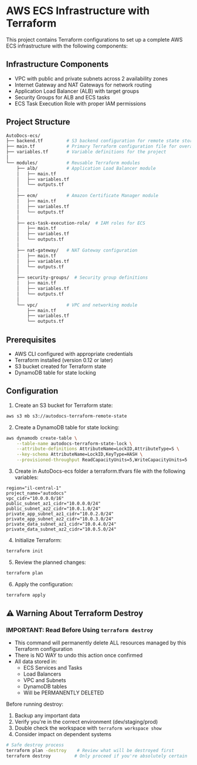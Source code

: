 # AWS ECS Infrastructure with Terraform

This project contains Terraform configurations to set up a complete AWS ECS infrastructure with the following components:

## Infrastructure Components

- VPC with public and private subnets across 2 availability zones
- Internet Gateway and NAT Gateways for network routing
- Application Load Balancer (ALB) with target groups
- Security Groups for ALB and ECS tasks
- ECS Task Execution Role with proper IAM permissions

## Project Structure
```sh
AutoDocs-ecs/
├── backend.tf         # S3 backend configuration for remote state storage
├── main.tf            # Primary Terraform configuration file for overall infrastructure
├── variables.tf       # Variable definitions for the project
│
└── modules/           # Reusable Terraform modules
    ├── alb/           # Application Load Balancer module
    │   ├── main.tf
    │   ├── variables.tf
    │   └── outputs.tf
    │
    ├── ecm/           # Amazon Certificate Manager module
    │   ├── main.tf
    │   ├── variables.tf
    │   └── outputs.tf
    │
    ├── ecs-task-execution-role/  # IAM roles for ECS
    │   ├── main.tf
    │   ├── variables.tf
    │   └── outputs.tf
    │
    ├── nat-gateway/   # NAT Gateway configuration
    │   ├── main.tf
    │   ├── variables.tf
    │   └── outputs.tf
    │
    ├── security-groups/  # Security group definitions
    │   ├── main.tf
    │   ├── variables.tf
    │   └── outputs.tf
    │
    └── vpc/           # VPC and networking module
        ├── main.tf
        ├── variables.tf
        └── outputs.tf
```
## Prerequisites

- AWS CLI configured with appropriate credentials
- Terraform installed (version 0.12 or later)
- S3 bucket created for Terraform state
- DynamoDB table for state locking

## Configuration

1. Create an S3 bucket for Terraform state:
```sh
aws s3 mb s3://autodocs-terraform-remote-state
```
2. Create a DynamoDB table for state locking:
```sh
aws dynamodb create-table \
    --table-name autodocs-terraform-state-lock \
    --attribute-definitions AttributeName=LockID,AttributeType=S \
    --key-schema AttributeName=LockID,KeyType=HASH \
    --provisioned-throughput ReadCapacityUnits=5,WriteCapacityUnits=5
```
3. Create in AutoDocs-ecs folder a terraform.tfvars file with the following variables:
```env
region="il-central-1"
project_name="autodocs"
vpc_cidr="10.0.0.0/16"
public_subnet_az1_cidr="10.0.0.0/24"
public_subnet_az2_cidr="10.0.1.0/24"
private_app_subnet_az1_cidr="10.0.2.0/24"
private_app_subnet_az2_cidr="10.0.3.0/24"
private_data_subnet_az1_cidr="10.0.4.0/24"
private_data_subnet_az2_cidr="10.0.5.0/24"
```
4. Initialize Terraform:
```sh
terraform init
```

5. Review the planned changes:
```sh
terraform plan
```

6. Apply the configuration:
```sh
terraform apply
```

## ⚠️ Warning About Terraform Destroy

### IMPORTANT: Read Before Using `terraform destroy`

- This command will permanently delete ALL resources managed by this Terraform configuration
- There is NO WAY to undo this action once confirmed
- All data stored in:
  - ECS Services and Tasks
  - Load Balancers
  - VPC and Subnets
  - DynamoDB tables
  - Will be PERMANENTLY DELETED

Before running destroy:
1. Backup any important data
2. Verify you're in the correct environment (dev/staging/prod)
3. Double check the workspace with `terraform workspace show`
4. Consider impact on dependent systems

```bash
# Safe destroy process
terraform plan -destroy    # Review what will be destroyed first
terraform destroy         # Only proceed if you're absolutely certain
